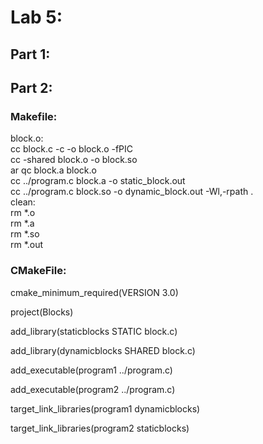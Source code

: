 # Lab 5:

## Part 1:


## Part 2:

### Makefile:

block.o:  
    cc block.c -c -o block.o -fPIC  
    cc -shared block.o -o block.so  
    ar qc block.a block.o  
    cc ../program.c block.a -o static_block.out  
    cc ../program.c block.so -o dynamic_block.out -Wl,-rpath .  
clean:  
    rm \*.o  
    rm \*.a  
    rm \*.so  
    rm \*.out  

### CMakeFile:

cmake_minimum_required(VERSION 3.0)  

project(Blocks)  

add_library(staticblocks STATIC block.c)  

add_library(dynamicblocks SHARED block.c)  

add_executable(program1 ../program.c)  

add_executable(program2 ../program.c)  

target_link_libraries(program1 dynamicblocks)  

target_link_libraries(program2 staticblocks)  